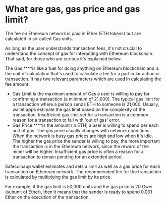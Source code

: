 # What are gas, gas price and gas limit?

The fee on Ethereum network is paid in Ether (ETH tokens) but are calculated in so-called Gas units.

As long as the user understands transaction fees, it's not crucial to understand the concept of gas for interacting with Ethereum blockchain. That said, for those who are curious it's explained below.

The Gas ****is like a fuel for doing anything on Ethereum blockchain and is the unit of calculation that's used to calculate a fee for a particular action or transaction. It has two relevant parameters which are used in calculating the fee amount:

- Gas Limit is the maximum amount of Gas a user is willing to pay for confirming a transaction (a minimum of 21,000). The typical gas limit for a transaction where a person sends ETH to someone is 21,000. Usually, wallet apps estimate the gas limit based on the complexity of the transaction. Insufficient gas limit set for a transaction is a common reason for a transaction to fail with 'out of gas' error.
- Gas Price ****is the amount (in ETH) a user is willing to spend per each unit of gas. The gas price usually changes with network conditions. When the network is busy gas prices are high and low when it's idle. The higher the gas price the sender is willing to pay, the more important the transaction is in the Ethereum network, since the reward of the miner will be higher. Insufficient gas price is often a reason for a transaction to remain pending for an extended period.

Safecoinapp wallet estimates and sets a limit as well as a gas price for each transaction on Ethereum network. The recommended fee for the transaction is calculated by multiplying the gas limit by its price.

For example, if the gas limit is 50,000 units and the gas price is 20 Gwei (subunit of Ether), then it means that the sender is ready to spend 0.001 Ether on the execution of the transaction.

